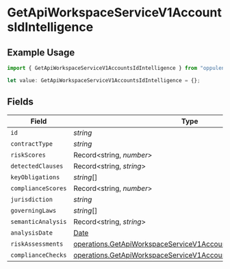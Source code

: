 # GetApiWorkspaceServiceV1AccountsIdIntelligence

## Example Usage

```typescript
import { GetApiWorkspaceServiceV1AccountsIdIntelligence } from "oppulence-backend-sdk/models/operations";

let value: GetApiWorkspaceServiceV1AccountsIdIntelligence = {};
```

## Fields

| Field                                                                                                                                            | Type                                                                                                                                             | Required                                                                                                                                         | Description                                                                                                                                      |
| ------------------------------------------------------------------------------------------------------------------------------------------------ | ------------------------------------------------------------------------------------------------------------------------------------------------ | ------------------------------------------------------------------------------------------------------------------------------------------------ | ------------------------------------------------------------------------------------------------------------------------------------------------ |
| `id`                                                                                                                                             | *string*                                                                                                                                         | :heavy_minus_sign:                                                                                                                               | N/A                                                                                                                                              |
| `contractType`                                                                                                                                   | *string*                                                                                                                                         | :heavy_minus_sign:                                                                                                                               | N/A                                                                                                                                              |
| `riskScores`                                                                                                                                     | Record<string, *number*>                                                                                                                         | :heavy_minus_sign:                                                                                                                               | N/A                                                                                                                                              |
| `detectedClauses`                                                                                                                                | Record<string, *string*>                                                                                                                         | :heavy_minus_sign:                                                                                                                               | N/A                                                                                                                                              |
| `keyObligations`                                                                                                                                 | *string*[]                                                                                                                                       | :heavy_minus_sign:                                                                                                                               | N/A                                                                                                                                              |
| `complianceScores`                                                                                                                               | Record<string, *number*>                                                                                                                         | :heavy_minus_sign:                                                                                                                               | N/A                                                                                                                                              |
| `jurisdiction`                                                                                                                                   | *string*                                                                                                                                         | :heavy_minus_sign:                                                                                                                               | N/A                                                                                                                                              |
| `governingLaws`                                                                                                                                  | *string*[]                                                                                                                                       | :heavy_minus_sign:                                                                                                                               | N/A                                                                                                                                              |
| `semanticAnalysis`                                                                                                                               | Record<string, *string*>                                                                                                                         | :heavy_minus_sign:                                                                                                                               | N/A                                                                                                                                              |
| `analysisDate`                                                                                                                                   | [Date](https://developer.mozilla.org/en-US/docs/Web/JavaScript/Reference/Global_Objects/Date)                                                    | :heavy_minus_sign:                                                                                                                               | N/A                                                                                                                                              |
| `riskAssessments`                                                                                                                                | [operations.GetApiWorkspaceServiceV1AccountsIdRiskAssessments](../../models/operations/getapiworkspaceservicev1accountsidriskassessments.md)[]   | :heavy_minus_sign:                                                                                                                               | N/A                                                                                                                                              |
| `complianceChecks`                                                                                                                               | [operations.GetApiWorkspaceServiceV1AccountsIdComplianceChecks](../../models/operations/getapiworkspaceservicev1accountsidcompliancechecks.md)[] | :heavy_minus_sign:                                                                                                                               | N/A                                                                                                                                              |
